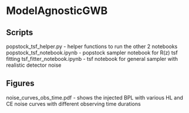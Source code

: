 # ModelAgnosticGWB

## Scripts
popstock_tsf_helper.py - helper functions to run the other 2 notebooks
popstock_tsf_notebook.ipynb - popstock sampler notebook for R(z) tsf fitting
tsf_fitter_notebook.ipynb - tsf notebook for general sampler with realistic detector noise

## Figures
noise_curves_obs_time.pdf - shows the injected BPL with various HL and CE noise curves with different observing time durations


